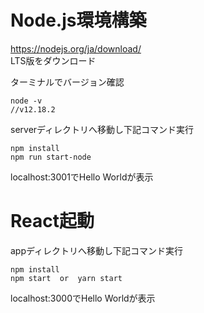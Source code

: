 # Node.js環境構築
https://nodejs.org/ja/download/  
LTS版をダウンロード  
  
ターミナルでバージョン確認  
```  
node -v
//v12.18.2
```  
  
serverディレクトリへ移動し下記コマンド実行  
```  
npm install  
npm run start-node  
```  
  
localhost:3001でHello Worldが表示

# React起動  
appディレクトリへ移動し下記コマンド実行
```  
npm install  
npm start  or  yarn start  
```  
  
localhost:3000でHello Worldが表示
